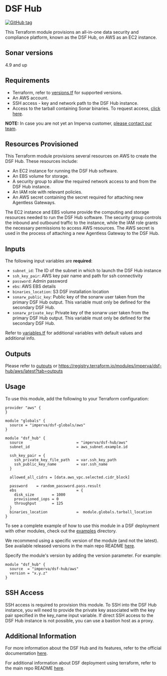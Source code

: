 # DSF Hub
[![GitHub tag](https://img.shields.io/github/v/tag/imperva/dsfkit.svg)](https://github.com/imperva/dsfkit/tags)

This Terraform module provisions an all-in-one data security and compliance platform, known as the DSF Hub, on AWS as an EC2 instance.

## Sonar versions
4.9 and up

## Requirements
* Terraform, refer to [versions.tf](versions.tf) for supported versions.
* An AWS account.
* SSH access - key and network path to the DSF Hub instance.
* Access to the tarball containing Sonar binaries. To request access, [click here](https://docs.google.com/forms/d/e/1FAIpQLSdnVaw48FlElP9Po_36LLsZELsanzpVnt8J08nymBqHuX_ddA/viewform).

**NOTE:** In case you are not yet an Imperva customer, [please contact our team](https://www.imperva.com/contact-us/).

## Resources Provisioned
This Terraform module provisions several resources on AWS to create the DSF Hub. These resources include:
* An EC2 instance for running the DSF Hub software.
* An EBS volume for storage.
* A security group to allow the required network access to and from the DSF Hub instance.
* An IAM role with relevant policies.
* An AWS secret containing the secret required for attaching new Agentless Gateways.

The EC2 instance and EBS volume provide the computing and storage resources needed to run the DSF Hub software. The security group controls the inbound and outbound traffic to the instance, while the IAM role grants the necessary permissions to access AWS resources. The AWS secret is used in the process of attaching a new Agentless Gateway to the DSF Hub.

## Inputs

The following input variables are **required**:

* `subnet_id`: The ID of the subnet in which to launch the DSF Hub instance
* `ssh_key_pair`: AWS key pair name and path for ssh connectivity
* `password`: Admin password
* `ebs`: AWS EBS details
* `binaries_location`: S3 DSF installation location
* `sonarw_public_key`: Public key of the sonarw user taken from the primary DSF Hub output. This variable must only be defined for the secondary DSF Hub.
* `sonarw_private_key`: Private key of the sonarw user taken from the primary DSF Hub output. This variable must only be defined for the secondary DSF Hub.

Refer to [variables.tf](variables.tf) for additional variables with default values and additional info.

## Outputs

Please refer to [outputs](outputs.tf) or https://registry.terraform.io/modules/imperva/dsf-hub/aws/latest?tab=outputs

## Usage

To use this module, add the following to your Terraform configuration:

```
provider "aws" {
}

module "globals" {
  source = "imperva/dsf-globals/aws"
}

module "dsf_hub" {
  source                        = "imperva/dsf-hub/aws"
  subnet_id                     = aws_subnet.example.id

  ssh_key_pair = {
    ssh_private_key_file_path   = var.ssh_key_path
    ssh_public_key_name         = var.ssh_name
  }

  allowed_all_cidrs = [data.aws_vpc.selected.cidr_block]

  password    = random_password.pass.result
  ebs                           = {
    disk_size        = 1000
    provisioned_iops = 0
    throughput       = 125
  }
  binaries_location             =  module.globals.tarball_location
}
```

To see a complete example of how to use this module in a DSF deployment with other modules, check out the [examples](../../../examples/) directory.

We recommend using a specific version of the module (and not the latest).
See available released versions in the main repo README [here](https://github.com/imperva/dsfkit#version-history).

Specify the module's version by adding the version parameter. For example:

```
module "dsf_hub" {
  source  = "imperva/dsf-hub/aws"
  version = "x.y.z"
}
```

## SSH Access
SSH access is required to provision this module. To SSH into the DSF Hub instance, you will need to provide the private key associated with the key pair specified in the key_name input variable. If direct SSH access to the DSF Hub instance is not possible, you can use a bastion host as a proxy.

## Additional Information

For more information about the DSF Hub and its features, refer to the official documentation [here](https://docs.imperva.com/bundle/v4.12-sonar-user-guide/page/80401.htm). 

For additional information about DSF deployment using terraform, refer to the main repo README [here](https://github.com/imperva/dsfkit/tree/1.5.2).